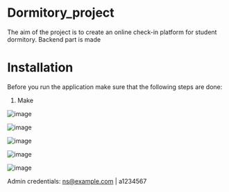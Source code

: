 # Dormitory_project
The aim of the project is to create an online check-in platform for student dormitory.
Backend part is made 

<h1>Installation</h1>

Before you run the application make sure that the following steps are done:
1. Make 

![image](https://github.com/VictorShap/Dormitory_NextjsApp/assets/36379638/a18b6ef7-6788-49c3-ba49-8f8b24dc0a0d)

![image](https://github.com/VictorShap/Dormitory_NextjsApp/assets/36379638/67318a03-b05e-4f79-866a-88f48a1a5f9d)


![image](https://github.com/VictorShap/Dormitory_NextjsApp/assets/36379638/0ff4a8a9-6a81-410d-84dd-ae6aa9b09914)

![image](https://github.com/VictorShap/Dormitory_NextjsApp/assets/36379638/88cb63db-242c-4510-9b42-c48fd4f4f7f1)

![image](https://github.com/VictorShap/Dormitory_NextjsApp/assets/36379638/393f5596-60e8-48d5-9213-0786b2a6a09f)


Admin credentials: ns@example.com | a1234567
